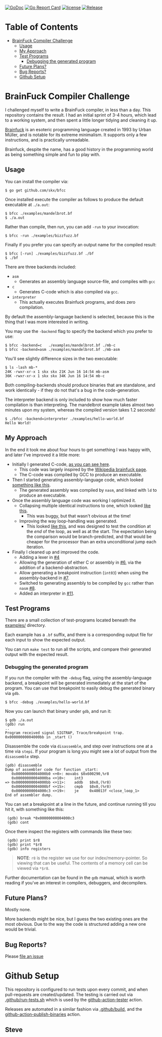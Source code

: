 [![GoDoc](https://img.shields.io/static/v1?label=godoc&message=reference&color=blue)](https://pkg.go.dev/github.com/skx/bfcc)
[![Go Report Card](https://goreportcard.com/badge/github.com/skx/bfcc)](https://goreportcard.com/report/github.com/skx/bfcc)
[![license](https://img.shields.io/github/license/skx/bfcc.svg)](https://github.com/skx/bfcc/blob/master/LICENSE)
[![Release](https://img.shields.io/github/release/skx/bfcc.svg)](https://github.com/skx/bfcc/releases/latest)

Table of Contents
=================

* [BrainFuck Compiler Challenge](#brainfuck-compiler-challenge)
   * [Usage](#usage)
   * [My Approach](#my-approach)
   * [Test Programs](#test-programs)
      * [Debugging the generated program](#debugging-the-generated-program)
   * [Future Plans?](#future-plans)
   * [Bug Reports?](#bug-reports)
   * [Github Setup](#github-setup)



# BrainFuck Compiler Challenge

I challenged myself to write a BrainFuck compiler, in less than a day.  This repository contains the result.  I had an initial sprint of 3-4 hours, which lead to a working system, and then spent a little longer tidying and cleaning it up.

[Brainfuck](https://en.wikipedia.org/wiki/Brainfuck) is an esoteric programming language created in 1993 by Urban Müller, and is notable for its extreme minimalism.  It supports only a few instructions, and is practically unreadable.

Brainfuck, despite the name, has a good history in the programming world as being something simple and fun to play with.



## Usage

You can install the compiler via:

    $ go get github.com/skx/bfcc

Once installed execute the compiler as follows to produce the default executable at `./a.out`:

    $ bfcc ./examples/mandelbrot.bf
    $ ./a.out

Rather than compile, then run, you can add `-run` to your invocation:

    $ bfcc -run ./examples/bizzfuzz.bf

Finally if you prefer you can specify an output name for the compiled result:

    $ bfcc [-run] ./examples/bizzfuzz.bf ./bf
    $ ./bf

There are three backends included:

* `asm`
  * Generates an assembly language source-file, and compiles with `gcc`
* `c`
  * Generates C-code which is also compiled via `gcc`.
* `interpreter`
  * This actually executes Brainfuck programs, and does zero compilation.


By default the assembly-language backend is selected, because this is the thing that I was more interested in writing.

You may use the `-backend` flag to specify the backend which you prefer to use:

    $ bfcc -backend=c   ./examples/mandelbrot.bf ./mb-c
    $ bfcc -backend=asm ./examples/mandelbrot.bf ./mb-asm

You'll see slightly difference sizes in the two executable:

    $ ls -lash mb-*
    24K -rwxr-xr-x 1 skx skx 21K Jun 16 14:54 mb-asm
    36K -rwxr-xr-x 1 skx skx 34K Jun 16 14:54 mb-c

Both compiling-backends should produce binaries that are standalone, and work identically - if they do not that's a bug in the code-generation.

The interpreter backend is only included to show how much faster compilation is than interpreting.  The mandelbrot example takes almost two minutes upon my system, whereas the compiled version takes 1.2 seconds!

    $ ./bfcc -backend=interpreter ./examples/hello-world.bf
    Hello World!



## My Approach

In the end it took me about four hours to get something I was happy with, and later I've improved it a little more:

* Initially I generated C-code, [as you can see here](https://github.com/skx/bfcc/blob/cadb19d6c75a5febde56f53423a9668ee8f6bd25/main.go).
  * This code was largely inspired by the [Wikipedia brainfuck page](https://en.wikipedia.org/wiki/Brainfuck).
  * The C-code was compiled by GCC to produce an executable.
* Then I started generating assembly-language code, which looked [something like this](https://github.com/skx/bfcc/blob/aebb14ccb548a2249bc32bb1f82fe9070518cc3c/main.go).
  * The generated assembly was compiled by `nasm`, and linked with `ld` to produce an executable.
* Once the assembly language code was working I optimized it.
  * Collapsing multiple identical instructions to one, which looked [like this](https://github.com/skx/bfcc/blob/91d6712bcb4b41e9fd963f60da2753d62ee789d1/main.go).
    * This was buggy, but that wasn't obvious at the time!
  * Improving the way loop-handling was generated.
    * This looked [like this](https://github.com/skx/bfcc/blob/88e2551fbafea7814de7fe6d7ef5df2b5a47abe2/main.go), and was designed to test the condition at the _end_ of the loop, as well as at the start.  The expectation being the comparison would be branch-predicted, and that would be cheaper for the processor than an extra unconditional jump each iteration.
* Finally I cleaned up and improved the code.
  * Adding a lexer in [#4](https://github.com/skx/bfcc/pull/4)
  * Allowing the generation of either C or assembly in [#6](https://github.com/skx/bfcc/pull/6), via the addition of a backend-abstraction.
  * Allow generating a breakpoint instruction (`int03`) when using the assembly-backend in [#7](https://github.com/skx/bfcc/pull/7).
  * Switched to generating assembly to be compiled by `gcc` rather than `nasm` [#8](https://github.com/skx/bfcc/pull/8).
  * Added an interpreter in [#11](https://github.com/skx/bfcc/pull/12).



## Test Programs

There are a small collection of test-programs located beneath the [examples/](examples/) directory.

Each example has a `.bf` suffix, and there is a corresponding output file for each input to show the expected output.

You can run `make test` to run all the scripts, and compare their generated output with the expected result.



### Debugging the generated program

If you run the compiler with the `-debug` flag, using the assembly-language
backend, a breakpoint will be generated immediately at the start of the
program.  You can use that breakpoint to easily debug the generated binary
via `gdb`.

    $ bfcc -debug ./examples/hello-world.bf

Now you can launch that binary under `gdb`, and run it:

    $ gdb ./a.out
    (gdb) run
    ..
    Program received signal SIGTRAP, Trace/breakpoint trap.
    0x00000000004000bb in _start ()

Disassemble the code via `disassemble`, and step over instructions one at a time via `stepi`.  If your program is long you might see a lot of output from the `disassemble` step.

    (gdb) disassemble
    Dump of assembler code for function _start:
       0x00000000004000b0 <+0>:	movabs $0x600290,%r8
       0x00000000004000ba <+10>:	int3
    => 0x00000000004000bb <+11>:	addb   $0x8,(%r8)
       0x00000000004000bf <+15>:	cmpb   $0x0,(%r8)
       0x00000000004000c3 <+19>:	je     0x40013f <close_loop_1>
    End of assembler dump.

You can set a breakpoint at a line in the future, and continue running till
you hit it, with something like this:

     (gdb) break *0x00000000004000c3
     (gdb) cont

Once there inspect the registers with commands like these two:

     (gdb) print $r8
     (gdb) print *$r8
     (gdb) info registers

> **NOTE**: `r8` is the register we use for our index/memory-pointer.  So viewing that can be useful.  The contents of a memory cell can be viewed via `*$r8`.

Further documentation can be found in the `gdb` manual, which is worth reading
if you've an interest in compilers, debuggers, and decompilers.




## Future Plans?

Mostly none.

More backends might be nice, but I guess the two existing ones are the most obvious.  Due to the way the code is structured adding a new one would be trivial.




## Bug Reports?

Please [file an issue](https://github.com/skx/bfcc/issues)




# Github Setup

This repository is configured to run tests upon every commit, and when
pull-requests are created/updated.  The testing is carried out via
[.github/run-tests.sh](.github/run-tests.sh) which is used by the
[github-action-tester](https://github.com/skx/github-action-tester) action.

Releases are automated in a similar fashion via [.github/build](.github/build),
and the [github-action-publish-binaries](https://github.com/skx/github-action-publish-binaries) action.


Steve
--
